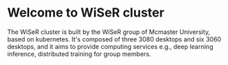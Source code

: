# Welcome to WiSeR cluster
The WiSeR cluster is built by the WiSeR group of Mcmaster University, based on kubernetes. It's composed of three 3080 desktops and six 3060 desktops, and it aims to provide computing services e.g., deep learning inference, distributed training for group members.
